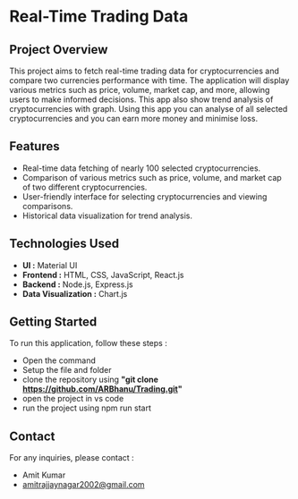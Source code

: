 # Real-Time Trading Data

## Project Overview

This project aims to fetch real-time trading data for cryptocurrencies and compare two currencies performance with time. The application will display various metrics such as price, volume, market cap, and more, allowing users to make informed decisions. This app also show trend analysis of cryptocurrencies with graph. Using this app you can analyse of all selected cryptocurrencies and you can earn more money and minimise loss.

## Features

- Real-time data fetching of nearly 100 selected cryptocurrencies.
- Comparison of various metrics such as price, volume, and market cap of two different cryptocurrencies.
- User-friendly interface for selecting cryptocurrencies and viewing comparisons.
- Historical data visualization for trend analysis.

## Technologies Used

- **UI :** Material UI
- **Frontend :** HTML, CSS, JavaScript, React.js
- **Backend :** Node.js, Express.js
- **Data Visualization :** Chart.js 

## Getting Started

To run this application, follow these steps :
- Open the command
- Setup the file and folder
- clone the repository using **"git clone https://github.com/ARBhanu/Trading.git"**
- open the project in vs code
- run the project using npm run start

## Contact

For any inquiries, please contact :
- Amit Kumar
- amitrajjaynagar2002@gmail.com

